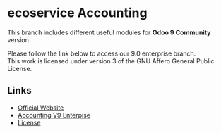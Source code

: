 # ecoservice Accounting

This branch includes different useful modules for **Odoo 9 Community** version.

Please follow the link below to access our 9.0 enterprise branch.  
This work is licensed under version 3 of the GNU Affero General Public License.

## Links
* [Official Website](https://ecoservice.de/)
* [Accounting V9 Enterpise](https://github.com/ecoservice/accounting/tree/9.0_enterprise)
* [License](https://github.com/ecoservice/accounting/blob/9.0/LICENSE)
